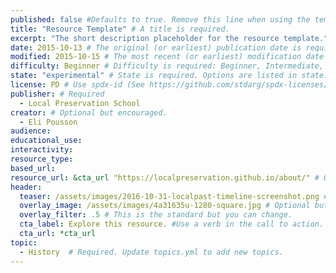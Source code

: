 ```yaml
---
published: false #Defaults to true. Remove this line when using the template.
title: "Resource Template" # A title is required.
excerpt: "The short description placeholder for the resource template." # A short description is required.
date: 2015-10-13 # The original (or earliest) publication date is required.
modified: 2015-10-15 # The most recent (or earliest) modification date is optional.
difficulty: Beginner # Difficulty is required: Beginner, Intermediate, Advanced
state: "experimental" # State is required. Options are listed in state.yml
license: PD # Use spdx-id (See https://github.com/stdarg/spdx-licenses/blob/master/spdx.json) Update licenses.yml to add new license options.
publisher: # Required
  - Local Preservation School
creator: # Optional but encouraged.
  - Eli Pousson
audience:
educational_use:
interactivity:
resource_type:
based_url:
resource_url: &cta_url "https://localpreservation.github.io/about/" # Only requred for resources that are not published on the main website.
header:
  teaser: /assets/images/2016-10-31-localpast-timeline-screenshot.png #Required
  overlay_image: /assets/images/4a31635u-1280-square.jpg # Optional but encouraged. Caption required.
  overlay_filter: .5 # This is the standard but you can change.
  cta_label: Explore this resource. #Use a verb in the call to action.
  cta_url: *cta_url
topic:
  - History  # Required. Update topics.yml to add new topics.
---
```

